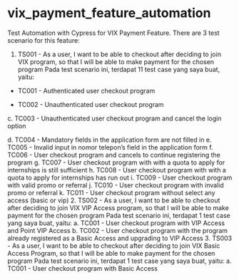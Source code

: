 # vix_payment_feature_automation
Test Automation with Cypress for VIX Payment Feature. There are 3 test scenario for this feature:
1. TS001 - As a user, I want to be able to checkout after deciding to join VIX program, so that I will be able to make payment for the chosen program
Pada test scenario ini, terdapat 11 test case yang saya buat, yaitu:
  - TC001 - Authenticated user checkout program

  - TC002 - Unauthenticated user checkout program

c.	TC003 - Unauthenticated user checkout program and cancel the login option

d.	TC004 - Mandatory fields in the application form are not filled in
e.	TC005 - Invalid input in nomor telepon’s field in the application form
f.	TC006 - User checkout program and cancels to continue registering the program
g.	TC007 - User checkout program with with a quota to apply for internships is still sufficient
h.	TC008 - User checkout program with with a quota to apply for internships has run out
i.	TC009 - User checkout program with valid promo or referral
j.	TC010 - User checkout program with invalid promo or referral
k.	TC011 - User checkout program without select any access (basic or vip)
2.	TS002 - As a user, I want to be able to checkout after deciding to join VIX VIP Access program, so that I will be able to make payment for the chosen program
Pada test scenario ini, terdapat 1 test case yang saya buat, yaitu:
a.	TC001 - User checkout program with VIP Access and Point VIP Access
b.	TC002 - User checkout program with the program already registered as a Basic Access and upgrading to VIP Access
3. TS003 - As a user, I want to be able to checkout after deciding to join VIX Basic Access Program, so that I will be able to make payment for the chosen program
Pada test scenario ini, terdapat 1 test case yang saya buat, yaitu:
a.	TC001 - User checkout program with Basic Access
